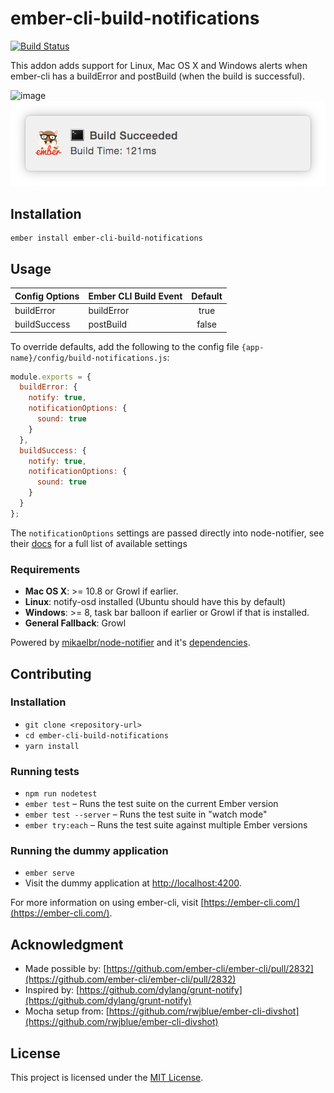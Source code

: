 ember-cli-build-notifications
==============================================================================

[![Build Status](https://travis-ci.org/pdud/ember-cli-build-notifications.svg?branch=master)](https://travis-ci.org/pdud/ember-cli-build-notifications)

This addon adds support for Linux, Mac OS X and Windows alerts when ember-cli has a buildError and postBuild (when the build is successful).

![image](example.png)
![image](build_success_example.png)

Installation
------------------------------------------------------------------------------

```
ember install ember-cli-build-notifications
```


Usage
------------------------------------------------------------------------------

| Config Options | Ember CLI Build Event | Default |
| -------------- |:----------------------|:-------:|
| buildError     | buildError            | true    |
| buildSuccess   | postBuild             | false   |

To override defaults, add the following to the config file `{app-name}/config/build-notifications.js`:

```javascript
module.exports = {
  buildError: {
    notify: true,
    notificationOptions: {
      sound: true
    }
  },
  buildSuccess: {
    notify: true,
    notificationOptions: {
      sound: true
    }
  }
};
```

The `notificationOptions` settings are passed directly into node-notifier, see their [docs](https://github.com/mikaelbr/node-notifier#all-notification-options-with-their-defaults) for a full list of available settings

### Requirements

- **Mac OS X**: >= 10.8 or Growl if earlier.
- **Linux**: notify-osd installed (Ubuntu should have this by default)
- **Windows**: >= 8, task bar balloon if earlier or Growl if that is installed.
- **General Fallback**: Growl

Powered by [mikaelbr/node-notifier](https://github.com/mikaelbr/node-notifier) and it's [dependencies](https://github.com/mikaelbr/node-notifier#thanks-to-oss).

Contributing
------------------------------------------------------------------------------

### Installation

* `git clone <repository-url>`
* `cd ember-cli-build-notifications`
* `yarn install`

### Running tests

* `npm run nodetest`
* `ember test` – Runs the test suite on the current Ember version
* `ember test --server` – Runs the test suite in "watch mode"
* `ember try:each` – Runs the test suite against multiple Ember versions

### Running the dummy application
* `ember serve`
* Visit the dummy application at [http://localhost:4200](http://localhost:4200).

For more information on using ember-cli, visit [https://ember-cli.com/](https://ember-cli.com/).

Acknowledgment
------------------------------------------------------------------------------

* Made possible by: [https://github.com/ember-cli/ember-cli/pull/2832](https://github.com/ember-cli/ember-cli/pull/2832)
* Inspired by: [https://github.com/dylang/grunt-notify](https://github.com/dylang/grunt-notify)
* Mocha setup from: [https://github.com/rwjblue/ember-cli-divshot](https://github.com/rwjblue/ember-cli-divshot)

License
------------------------------------------------------------------------------

This project is licensed under the [MIT License](LICENSE.md).
